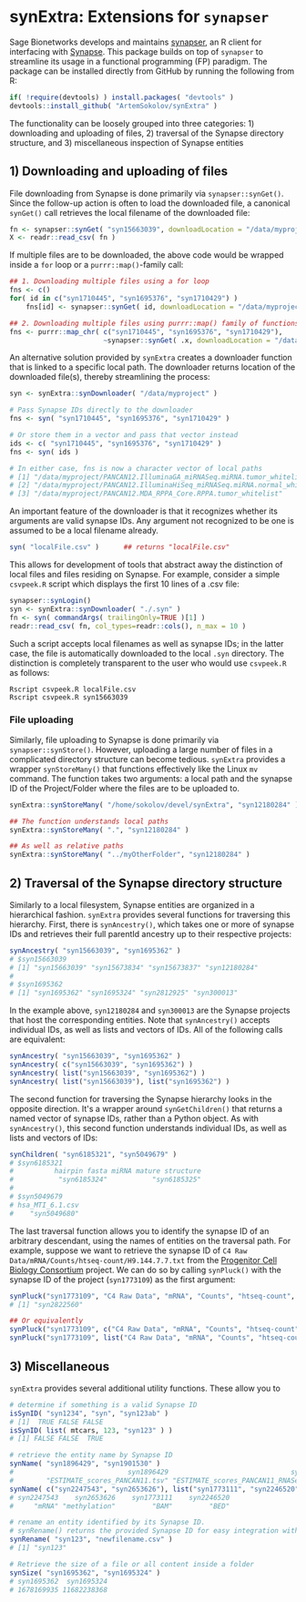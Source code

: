 # synExtra: Extensions for `synapser`

Sage Bionetworks develops and maintains [synapser](https://github.com/Sage-Bionetworks/synapser), an R client for interfacing with [Synapse](https://www.synapse.org/). This package builds on top of `synapser` to streamline its usage in a functional programming (FP) paradigm. The package can be installed directly from GitHub by running the following from R:

``` R
if( !require(devtools) ) install.packages( "devtools" )
devtools::install_github( "ArtemSokolov/synExtra" )
```

The functionality can be loosely grouped into three categories: 1) downloading and uploading of files, 2) traversal of the Synapse directory structure, and 3) miscellaneous inspection of Synapse entities

## 1) Downloading and uploading of files

File downloading from Synapse is done primarily via `synapser::synGet()`. Since the follow-up action is often to load the downloaded file, a canonical `synGet()` call retrieves the local filename of the downloaded file:

``` R
fn <- synapser::synGet( "syn15663039", downloadLocation = "/data/myproject" )$path
X <- readr::read_csv( fn )
```

If multiple files are to be downloaded, the above code would be wrapped inside a `for` loop or a `purrr::map()`-family call:

``` R
## 1. Downloading multiple files using a for loop
fns <- c()
for( id in c("syn1710445", "syn1695376", "syn1710429") )
    fns[id] <- synapser::synGet( id, downloadLocation = "/data/myproject" )$path

## 2. Downloading multiple files using purrr::map() family of functions
fns <- purrr::map_chr( c("syn1710445", "syn1695376", "syn1710429"),
                       ~synapser::synGet( .x, downloadLocation = "/data/myproject" )$path )
```

An alternative solution provided by `synExtra` creates a downloader function that is linked to a specific local path. The downloader returns location of the downloaded file(s), thereby streamlining the process:

``` R
syn <- synExtra::synDownloader( "/data/myproject" )

# Pass Synapse IDs directly to the downloader
fns <- syn( "syn1710445", "syn1695376", "syn1710429" )

# Or store them in a vector and pass that vector instead
ids <- c( "syn1710445", "syn1695376", "syn1710429" )
fns <- syn( ids )

# In either case, fns is now a character vector of local paths
# [1] "/data/myproject/PANCAN12.IlluminaGA_miRNASeq.miRNA.tumor_whitelist"    
# [2] "/data/myproject/PANCAN12.IlluminaHiSeq_miRNASeq.miRNA.normal_whitelist"
# [3] "/data/myproject/PANCAN12.MDA_RPPA_Core.RPPA.tumor_whitelist"           
```

An important feature of the downloader is that it recognizes whether its arguments are valid synapse IDs. Any argument not recognized to be one is assumed to be a local filename already.

``` R
syn( "localFile.csv" )      ## returns "localFile.csv"
```

This allows for development of tools that abstract away the distinction of local files and files residing on Synapse. For example, consider a simple `csvpeek.R` script which displays the first 10 lines of a .csv file:

``` R
synapser::synLogin()
syn <- synExtra::synDownloader( "./.syn" )
fn <- syn( commandArgs( trailingOnly=TRUE )[1] )
readr::read_csv( fn, col_types=readr::cols(), n_max = 10 )
```

Such a script accepts local filenames as well as synapse IDs; in the latter case, the file is automatically downloaded to the local `.syn` directory. The distinction is completely transparent to the user who would use `csvpeek.R` as follows:

    Rscript csvpeek.R localFile.csv
    Rscript csvpeek.R syn15663039
    
### File uploading

Similarly, file uploading to Synapse is done primarily via `synapser::synStore()`. However, uploading a large number of files in a complicated directory structure can become tedious. `synExtra` provides a wrapper `synStoreMany()` that functions effectively like the Linux `mv` command. The function takes two arguments: a local path and the synapse ID of the Project/Folder where the files are to be uploaded to.

``` R
synExtra::synStoreMany( "/home/sokolov/devel/synExtra", "syn12180284" )

## The function understands local paths
synExtra::synStoreMany( ".", "syn12180284" )

## As well as relative paths
synExtra::synStoreMany( "../myOtherFolder", "syn12180284" )
```

## 2) Traversal of the Synapse directory structure

Similarly to a local filesystem, Synapse entities are organized in a hierarchical fashion. `synExtra` provides several functions for traversing this hierarchy. First, there is `synAncestry()`, which takes one or more of synapse IDs and retrieves their full parentId ancestry up to their respective projects:

``` R
synAncestry( "syn15663039", "syn1695362" )
# $syn15663039
# [1] "syn15663039" "syn15673834" "syn15673837" "syn12180284"
#
# $syn1695362
# [1] "syn1695362" "syn1695324" "syn2812925" "syn300013" 
```

In the example above, `syn12180284` and `syn300013` are the Synapse projects that host the corresponding entities. Note that `synAncestry()` accepts individual IDs, as well as lists and vectors of IDs. All of the following calls are equivalent:
``` R
synAncestry( "syn15663039", "syn1695362" )
synAncestry( c("syn15663039", "syn1695362") )
synAncestry( list("syn15663039", "syn1695362") )
synAncestry( list("syn15663039"), list("syn1695362") )
```

The second function for traversing the Synapse hierarchy looks in the opposite direction. It's a wrapper around `synGetChildren()` that returns a named vector of synapse IDs, rather than a Python object. As with `synAncestry()`, this second function understands individual IDs, as well as lists and vectors of IDs:

``` R
synChildren( "syn6185321", "syn5049679" )
# $syn6185321
#          hairpin fasta miRNA mature structure
#           "syn6185324"           "syn6185325"
#
# $syn5049679
# hsa_MTI_6.1.csv
#    "syn5049680"
```

The last traversal function allows you to identify the synapse ID of an arbitrary descendant, using the names of entities on the traversal path. For example, suppose we want to retrieve the synapse ID of `C4 Raw Data/mRNA/Counts/htseq-count/H9.144.7.7.txt` from the [Progenitor Cell Biology Consortium](https://www.synapse.org/#!Synapse:syn1773109) project. We can do so by calling `synPluck()` with the synapse ID of the project (`syn1773109`) as the first argument:

``` R
synPluck("syn1773109", "C4 Raw Data", "mRNA", "Counts", "htseq-count", "H9.144.7.7.txt")
# [1] "syn2822560"

## Or equivalently
synPluck("syn1773109", c("C4 Raw Data", "mRNA", "Counts", "htseq-count", "H9.144.7.7.txt"))
synPluck("syn1773109", list("C4 Raw Data", "mRNA", "Counts", "htseq-count", "H9.144.7.7.txt"))
```

## 3) Miscellaneous

`synExtra` provides several additional utility functions. These allow you to

``` R
# determine if something is a valid Synapse ID
isSynID( "syn1234", "syn", "syn123ab" )
# [1]  TRUE FALSE FALSE
isSynID( list( mtcars, 123, "syn123" ) )
# [1] FALSE FALSE  TRUE

# retrieve the entity name by Synapse ID
synName( "syn1896429", "syn1901530" )
#                            syn1896429                              syn1901530 
#        "ESTIMATE_scores_PANCAN11.tsv" "ESTIMATE_scores_PANCAN11_RNASeqV2.tsv"
synName( c("syn2247543", "syn2653626"), list("syn1773111", "syn2246520") )
# syn2247543    syn2653626    syn1773111    syn2246520 
#     "mRNA" "methylation"         "BAM"         "BED" 

# rename an entity identified by its Synapse ID.
# synRename() returns the provided Synapse ID for easy integration with %>% pipe
synRename( "syn123", "newfilename.csv" )
# [1] "syn123"

# Retrieve the size of a file or all content inside a folder
synSize( "syn1695362", "syn1695324" )
# syn1695362  syn1695324
# 1678169935 11682238368
```

